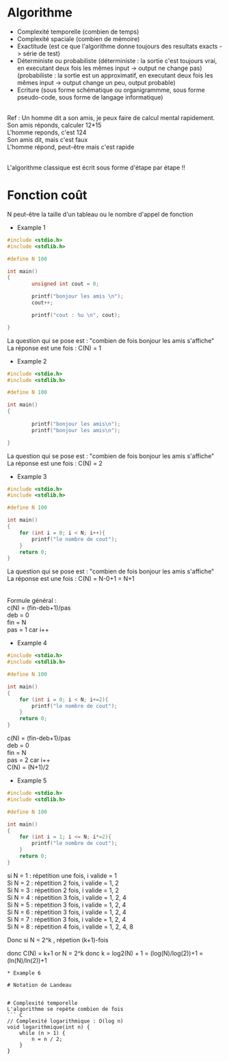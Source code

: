 # Algorithme 
* Complexité temporelle (combien de temps)
* Complexité spaciale (combien de mémoire)
* Exactitude (est ce que l'algorithme donne toujours des resultats exacts -> série de test)
* Déterministe ou probabiliste
(déterministe : la sortie c'est toujours vrai, en executant deux fois les mêmes input -> output ne change pas) </br>
(probabiliste : la sortie est un approximatif, en executant deux fois les mêmes input -> output change un peu, output probable) </br>
* Ecriture (sous forme schématique ou organigrammme, sous forme pseudo-code, sous forme de langage informatique)
 </br> 
Ref : Un homme dit a son amis, je peux faire de calcul mental rapidement. </br>
Son amis réponds, calculer 12*15 </br>
L'homme reponds, c'est 124 </br>
Son amis dit, mais c'est faux </br>
L'homme répond, peut-être mais c'est rapide </br>
</br>

L'algorithme classique est écrit sous forme d'étape par étape !! </br>


# Fonction  coût 
N peut-être la taille d'un tableau ou le nombre d'appel de fonction
* Example 1
``` C
#include <stdio.h>
#include <stdlib.h>

#define N 100

int main()
{
        unsigned int cout = 0;

        printf("bonjour les amis \n");
        cout++;

        printf("cout : %u \n", cout);

}
```
La question qui se pose est : "combien de fois bonjour les amis s'affiche" </br>
La réponse est une fois : C(N) = 1

* Example 2
``` C
#include <stdio.h>
#include <stdlib.h>

#define N 100

int main()
{
        
        printf("bonjour les amis\n");
        printf("bonjour les amis\n");

}
```
La question qui se pose est : "combien de fois bonjour les amis s'affiche" </br>
La réponse est une fois : C(N) = 2

* Example 3
``` C
#include <stdio.h>
#include <stdlib.h>

#define N 100

int main()
{
    for (int i = 0; i < N; i++){
        printf("le nombre de cout");
    }
    return 0;
}
```
La question qui se pose est : "combien de fois bonjour les amis s'affiche" </br>
La réponse est une fois : C(N) = N-0+1 = N+1  </br>
</br>
</br>
Formule général : </br>
c(N) = (fin-deb+1)/pas </br>
deb = 0 </br>
fin = N </br>
pas = 1 car i++ </br>
* Example 4
``` C
#include <stdio.h>
#include <stdlib.h>

#define N 100

int main()
{
    for (int i = 0; i < N; i+=2){
        printf("le nombre de cout");
    }
    return 0;
}
```
c(N) = (fin-deb+1)/pas </br>
deb = 0 </br>
fin = N </br>
pas = 2 car i++ </br>
C(N) = (N+1)/2
* Example 5
``` C
#include <stdio.h>
#include <stdlib.h>

#define N 100

int main()
{
    for (int i = 1; i <= N; i*=2){
        printf("le nombre de cout");
    }
    return 0;
}
```
si N = 1 : répetition une fois, i valide = 1 </br>
Si N = 2 : répetition 2 fois, i valide = 1, 2 </br>
Si N = 3 : répetition 2 fois, i valide = 1, 2</br>
Si N = 4 : répetition 3 fois, i valide = 1, 2, 4 </br>
Si N = 5 : répetition 3 fois, i valide = 1, 2, 4 </br>
Si N = 6 : répetition 3 fois, i valide = 1, 2, 4 </br>
Si N = 7 : répetition 3 fois, i valide = 1, 2, 4 </br>
Si N = 8 : répetition 4 fois, i valide = 1, 2, 4, 8 </br>

Donc si N = 2^k   , répetion (k+1)-fois

donc C(N) = k+1 or N = 2^k donc k = log2(N) + 1 = (log(N)/log(2))+1 = (ln(N)/ln(2))+1

```
* Example 6

# Notation de Landeau


# Complexité temporelle
L'algorithme se repète combien de fois
``` C
// Complexité logarithmique : O(log n)
void logarithmique(int n) {
    while (n > 1) {
        n = n / 2;
    }
}
```
